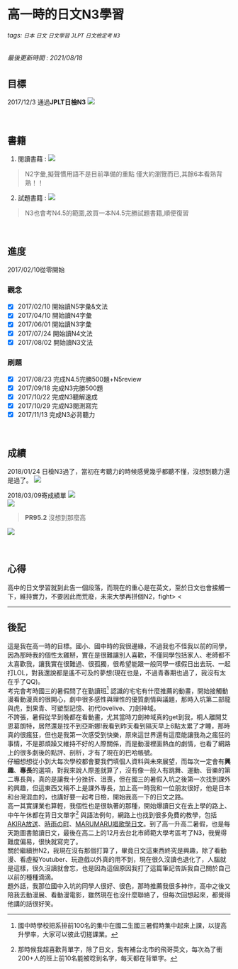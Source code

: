 # 高一時的日文N3學習
###### tags: `日本` `日文` `日文學習` `JLPT` `日文檢定考` `N3`
###### 最後更新時間 : 2021/08/18

## 目標
2017/12/3 通過**JPLT日檢N3**
![](https://i.imgur.com/kWojH8W.jpg)

<br>

## 書籍
1. 閱讀書藉 : 
![](https://i.imgur.com/lGvMVxZ.jpg)
> N2字彙,擬聲慣用語不是目前準備的重點 僅大約瀏覽而已,其餘6本看熟背熟！！

2. 試題書籍 :
![](https://i.imgur.com/tu4CSzn.jpg)
> N3也會考N4.5的範圍,故買一本N4.5完勝試題書籍,順便復習

<br>

## 進度
2017/02/10從零開始
### 觀念
 - [x] 2017/02/10 開始讀N5字彙&文法
 - [x] 2017/04/10 開始讀N4字彙
 - [x] 2017/06/01 開始讀N3字彙
 - [x] 2017/07/24 開始讀N4文法
 - [x] 2017/08/02 開始讀N3文法

### 刷題
 - [x] 2017/08/23 完成N4.5完勝500題+N5review
 - [x] 2017/09/18 完成N3完勝500題
 - [x] 2017/10/22 完成N3聽解速成
 - [x] 2017/10/29 完成N3閱測寫完
 - [x] 2017/11/13 完成N3必背聽力

<br>

## 成績
2018/01/24 日檢N3過了，當初在考聽力的時候感覺幾乎都聽不懂，沒想到聽力還是過了。
![](https://i.imgur.com/IRpGqjs.png)

2018/03/09寄成績單
![](https://i.imgur.com/NghbA1V.jpg)
<br>
![](https://i.imgur.com/3onVn06.jpg)
> **PR95.2** 沒想到那麼高

![](https://i.imgur.com/XIb484d.jpg)

<br>

## 心得
高中的日文學習就到此告一個段落，而現在的重心是在英文，至於日文也會接觸一下，維持實力，不要因此而荒廢，未來大學再拼個N2，fight> <

---

## 後記
這是我在高一時的目標。國小、國中時的我很邊緣，不過我也不怪我以前的同學，因為那時我的個性太雞掰，實在是很難讓別人喜歡，不僅同學包括家人、老師都不太喜歡我，讓我實在很難過、很孤獨，很希望能跟一般同學一樣假日出去玩、一起打LOL，對我還說都是遙不可及的夢想(現在也是，不過青春期也過了，我沒有太在乎了QQ)。
<br>
考完會考時國三的暑假問了在勤讀班[^first] 認識的宅宅有什麼推薦的動畫，開始接觸動漫看動漫真的很開心，劇中很多感性與理性的優質劇情與議題，那時入坑第二部龍與虎，到果青、可塑型記憶、初代lovelive、刀劍神域。
<br>
不誇張，暑假從早到晚都在看動畫，尤其當時刀劍神域真的get到我，桐人離開艾恩葛朗特，居然還是找不到亞斯娜!我看到昨天看到隔天早上6點太累了才睡，那時真的很瘋狂，但也是我第一次感受到快樂，原來這世界還有這麼能讓我為之瘋狂的事情，不是那煩躁又維持不好的人際關係，而是動漫裡面熱血的劇情，也看了網路上的很多劇後的點評、剖析，才有了現在的巴哈帳號。
<br>
仔細想想從小到大每次學校都會要我們填個人資料與未來展望，而每次一定會有**興趣**、**專長**的選項，對我來說人際差就算了，沒有像一般人有跳舞、運動、音樂的第二專長與，真的是讓我十分挫折、沮喪，但在國三的暑假入坑之後第一次找到課外的興趣，但這東西又稱不上是課外專長，加上高一時我和一位朋友很好，他是日本和台灣混血的，也講好要一起考日檢，開始我高一下的日文之路。
<br>
高一其實課業也算輕，我個性也是很執著的那種，開始爆讀日文在去上學的路上、中午午休都在背日文單字[^second] 與語法例句，網路上也找到很多免費的教學，包括[AKIRA放送](https://www.youtube.com/user/kagayaku1006)、[時雨の町](https://www.sigure.tw/)、[MARUMARU唱歌學日文](https://www.jpmarumaru.com/tw/index.asp)。到了高一升高二暑假，也是每天跑圖書館讀日文，最後在高二上的12月去台北市師範大學考區考了N3，我覺得難度偏易，很快就寫完了。
<br>
關於繼續拚N2，我現在沒有那個打算了，畢竟日文這東西終究是興趣，除了看動漫、看虛擬Youtuber、玩遊戲以外真的用不到，現在很久沒讀也退化了，人腦就是這樣，很久沒讀就會忘，也是因為這個原因我打了這篇筆記告訴我自己關於自己以前的種種滴滴。
<br>
題外話，我那位國中入坑的同學人很好、很色，那時推薦我很多神作，高中之後又陪我去動漫展、看動漫電影，雖然現在也沒什麼聯絡了，但每次回想起來，都覺得他講的話很好笑。

[^first]: 國中時學校把系排前100名的集中在國二生國三暑假時集中起來上課，以提高升學率，大家可以彼此切搓課業。
[^second]: 那時候我超喜歡背單字，除了日文，我有補台北市的飛哥英文，每次為了衝200+人的班上前10名能被唸到名字，每天都在背單字。